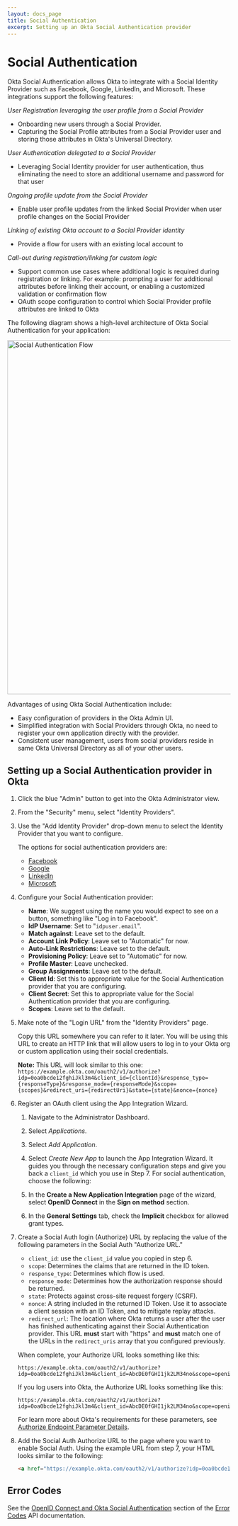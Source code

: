 ```yaml
---
layout: docs_page
title: Social Authentication
excerpt: Setting up an Okta Social Authentication provider
---
```


# Social Authentication

Okta Social Authentication allows Okta to integrate with a Social Identity Provider such as Facebook, Google, LinkedIn, and Microsoft. These integrations support the following features:

*User Registration leveraging the user profile from a Social Provider*

  - Onboarding new users through a Social Provider.
  - Capturing the Social Profile attributes from a Social Provider user and storing those attributes in Okta's Universal Directory.

*User Authentication delegated to a Social Provider*

  - Leveraging Social Identity provider for user authentication, thus eliminating the need to store an additional username and password for that user

*Ongoing profile update from the Social Provider*

  - Enable user profile updates from the linked Social Provider when user profile changes on the Social Provider

*Linking of existing Okta account to a Social Provider identity*

  - Provide a flow for users with an existing local account to

*Call-out during registration/linking for custom logic*

  - Support common use cases where additional logic is required during registration or linking. For example: prompting a user for additional attributes before linking their account, or enabling a customized validation or confirmation flow
  - OAuth scope configuration to control which Social Provider profile attributes are linked to Okta

The following diagram shows a high-level architecture of Okta Social Authentication for your application:

<img src="/assets/img/social_authentication_flow.png" alt="Social Authentication Flow" width="800px" />

Advantages of using Okta Social Authentication include:

- Easy configuration of providers in the Okta Admin UI.
- Simplified integration with Social Providers through Okta, no need to register your own application directly with the provider.
- Consistent user management, users from social providers reside in same Okta Universal Directory as all of your other users.

## Setting up a Social Authentication provider in Okta

1.  Click the blue "Admin" button to get into the Okta Administrator view.

2.  From the "Security" menu, select "Identity Providers".

3.  Use the "Add Identity Provider" drop-down menu to select the
    Identity Provider that you want to configure.

    The options for social authentication providers are:
    -   [Facebook](http://saml-doc.okta.com/IdentityProvider_Docs/Facebook_Identity_Provider_Setup.html)
    -   [Google](http://saml-doc.okta.com/IdentityProvider_Docs/Google_Identity_Provider_Setup.html)
    -   [LinkedIn](http://saml-doc.okta.com/IdentityProvider_Docs/LinkedIn_Identity_Provider_Setup.html)
    -   [Microsoft](http://saml-doc.okta.com/IdentityProvider_Docs/Microsoft_Identity_Provider_Setup.html)

4.  Configure your Social Authentication provider:

    -   **Name**: We suggest using the name you would
        expect to see on a button, something like "Log in to Facebook".
    -   **IdP Username**: Set to "`idpuser.email`".
    -   **Match against**: Leave set to the default.
    -   **Account Link Policy**: Leave set to "Automatic" for now.
    -   **Auto-Link Restrictions**: Leave set to the default.
    -   **Provisioning Policy**: Leave set to "Automatic" for now.
    -   **Profile Master**: Leave unchecked.
    -   **Group Assignments**: Leave set to the default.
    -   **Client Id**: Set this to appropriate value for the Social
        Authentication provider that you are configuring.
    -   **Client Secret**: Set this to appropriate value for the Social
        Authentication provider that you are configuring.
    -   **Scopes**: Leave set to the default.

5.  Make note of the "Login URL" from the "Identity Providers" page.

    Copy this URL somewhere you can refer to it later. You will be
    using this URL to create an HTTP link that will allow users to
    log in to your Okta org or custom application using their social credentials.

    **Note:** This URL will look similar to this one:
    `https://example.okta.com/oauth2/v1/authorize?idp=0oa0bcde12fghiJkl3m4&client_id={clientId}&response_type={responseType}&response_mode={responseMode}&scope={scopes}&redirect_uri={redirectUri}&state={state}&nonce={nonce}`

6.  Register an OAuth client using the App Integration Wizard.

    1. Navigate to the Administrator Dashboard.

    2. Select *Applications*.

    3. Select *Add Application*.

    4. Select *Create New App* to launch the App Integration Wizard. It guides you through the necessary configuration
    steps and give you back a `client_id` which you use in Step 7. For social authentication, choose the following:

      1. In the **Create a New Application Integration** page of the wizard, select **OpenID Connect** in the **Sign on method** section.
      2. In the **General Settings** tab, check the **Implicit** checkbox for allowed grant types.

7.  Create a Social Auth login (Authorize) URL by replacing the value of the following parameters in the Social Auth "Authorize URL."

     * `client_id`: use the `client_id` value you copied in step 6.
     * `scope`: Determines the claims that are returned in the ID token.
     * `response_type`: Determines which flow is used.
     * `response_mode`: Determines how the authorization response should be returned.
     * `state`: Protects against cross-site request forgery (CSRF).
     * `nonce`: A string included in the returned ID Token. Use it to associate a client session with an ID Token, and to mitigate replay attacks.
     * `redirect_url`: The location where Okta returns a user after the user has finished authenticating against their Social Authentication provider.
       This URL **must** start with "https" and **must** match one of the URLs in the `redirect_uris` array that you configured previously.

     When complete, your Authorize URL looks something like this:

    ```http
    https://example.okta.com/oauth2/v1/authorize?idp=0oa0bcde12fghiJkl3m4&client_id=AbcDE0fGHI1jk2LM34no&scope=openid%20email%20profile&response_type=id_token&response_mode=fragment&state=someState&nonce=someNonce&redirect_uri=https://app.example.com/social_auth
    ```

     If you log users into Okta, the Authorize URL looks something like this:

    ```http
    https://example.okta.com/oauth2/v1/authorize?idp=0oa0bcde12fghiJkl3m4&client_id=AbcDE0fGHI1jk2LM34no&scope=openid%20email%20profile&response_type=id_token&response_mode=fragment&state=someState&nonce=someNonce&redirect_uri=https://example.okta.com
    ```

     For learn more about Okta's requirements for these parameters, see [Authorize Endpoint Parameter Details](http://developer.okta.com/docs/api/resources/oauth2.html#parameter-details).

8.  Add the Social Auth Authorize URL to the page where you want to
    enable Social Auth. Using the example URL from step 7, your HTML looks similar to the following:

    ```html
    <a href="https://example.okta.com/oauth2/v1/authorize?idp=0oa0bcde12fghiJkl3m4&client_id=AbcDE0fGHI1jk2LM34no&scope=openid%20email%20profile&response_type=id_token&response_mode=fragment&state=someState&nonce=someNonce&redirect_uri=https://app.example.com/social_auth">Log in</a>
    ```


## Error Codes

See the [OpenID Connect and Okta Social Authentication](/docs/api/getting_started/error_codes.html#openid-connect-and-okta-social-authentication) section of the [Error Codes](/docs/api/getting_started/error_codes.html) API documentation.
